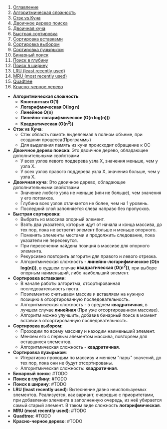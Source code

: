 1. [Оглавление](https://github.com/Nethius/cheatsheet/blob/main/README.md)
1. [Алгоритмическая сложность](#1)
1. [Стэк vs Куча](#2)
1. [Двоичное дерево поиска](#3)
1. [Двоичная куча](#4)
1. [Быстрая сортировка](#5)
1. [Сортировка вставками](#6)
1. [Сортировка выбором](#7)
1. [Сортировка пузырьком](#8)
1. [Бинарный поиск](#9)
1. [Поиск в глубину](#10)
1. [Поиск в ширину](#11)
1. [LRU (least recently used)](#12)
1. [MRU (most recently used)](#13)
1. [Quadtree](#14)
1. [Красно-черное дерево](#15)

* **Алгоритмическая сложность**: <a name="1"></a>
    * **Константная O(1)**
    * **Логарифмическая О(log n)**
    * **Линейное O(n)**
    * **Линейно-логарифмическое (O(n log(n)))**
    * **Квадратическая (O(n<sup>2</sup>))**
* **Стэк vs Куча**: <a name="2"></a>
    * Стэк область память выделяемая в полном объеме, при создании процесса(Программы)
    * Для выделения память из кучи происходит обращение к ОС
* **Двоичное дерево поиска**: <a name="3"></a> Это двоичное дерево, обладающее дополнительными свойствами 
    * У всех узлов левого поддерева узла Х, значения меньше, чем у узла Х. 
    * У всех узлов правого поддерева узла Х, значения больше, чем у узла Х.
* **Двоичная куча**: <a name="4"></a> Это двоичное дерево, обладающее дополнительными свойствами 
    * Значение любого узла не меньше (или не больше), чем значения у его потомков.
    * Глубина всех узлов отличается не более, чем на 1 уровень.
    * Последний слой заполняется слева направо без пропусков.
* **Быстрая сортировка**: <a name="5"></a>
    * Выбрать из массива опорный элемент.
    * Взять два указателя, которые идут от начала и конца массива, до тех пор, пока не встретят элемент больше и меньше опорного.
    * Поменять элементы местами и продолжить следование, пока указатели не пересекутся.
    * При пересечении найдена позиция в массиве для опорного элемента.
    * Рекурсивно повторить алгоритм для правого и левого отрезка.
    * Алгоритмическая сложность - **линейно-логарифмическое (O(n log(n)))**, в худшем случае **квадратическая (O(n<sup>2</sup>))**, при выборе опорным наименьший, либо наибольший элемент.
* **Сортировка вставками**: <a name="6"></a>
    * В начале работы алгоритма, отсортированная последовательность пуста.
    * Поэлементно считываем массив и вставляем на нужную позицию в отсортированную последовательность.
    * Алгоритмическая сложность - в среднем **квадратичная**, в лучшем случае **линейная** (При уже отсортированном массиве).
    * Алгоритм можно улучшить, добавив бинарный поиск в момент вставки в отсортированную последовательность.
* **Сортировка выбором**: <a name="7"></a>
    * Проходим по всему массиву и находим наименьший элемент.
    * Меняем его с первым элементом массива, повторяем для оставшихся элементов.
    * Алгоритмическая сложность - **квадратичная**.
* **Сортировка пузырьком**: <a name="8"></a>
    * Итеративно проходим по массиву и меняем "пары" значений, до тех пор, пока они не будут отсортированы.
    * Алгоритмическая сложность: **квадратичная**.
* **Бинарный поиск**: <a name="9"></a> #TODO
* **Поиск в глубину**: <a name="10"></a> #TODO
* **Поиск в ширину**: <a name="11"></a> #TODO
* **LRU (least recently used)**: <a name="12"></a> Вытеснение давно неиспользуемых элементов. Реализуется, как вариант, очередью с приоритетами, при добавлении элемента в заполненную очередь, из неё убирается самый старый элемент. В таком виде сложность **логарифмическая**.
* **MRU (most recently used)**: <a name="13"></a> #TODO
* **Quadtree**: <a name="14"></a> #TODO
* **Красно-черное дерево**: <a name="15"></a> #TODO